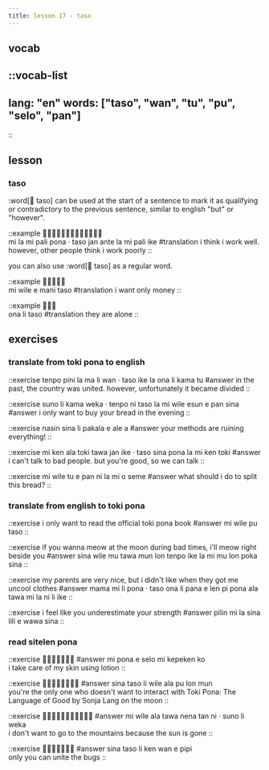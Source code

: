 ```yaml
---
title: lesson 17 - taso
---
```

## vocab
::vocab-list
---
lang: "en"
words: ["taso", "wan", "tu", "pu", "selo", "pan"]
---
::

## lesson
### taso
:word[󱥨 taso] can be used at the start of a sentence to mark it as qualifying or contradictory to the previous sentence, similar to english "but" or "however".

::example
󱤴󱤡󱤴󱥉󱥔󱦜󱥨󱤑󱤆󱤡󱤴󱥉󱤍 \
mi la mi pali pona · taso jan ante la mi pali ike
#translation
i think i work well. however, other people think i work poorly
::

you can also use :word[󱥨 taso] as a regular word.

::example
󱤴󱥷󱤉󱤲󱥨 \
mi wile e mani taso
#translation
i want only money
::

::example
󱥆󱤧󱥨 \
ona li taso
#translation
they are alone
::

## exercises
### translate from toki pona to english
::exercise
tenpo pini la ma li wan · taso ike la ona li kama tu
#answer
 in the past, the country was united. however, unfortunately it became divided 
::

::exercise
suno li kama weka · tenpo ni taso la mi wile esun e pan sina
#answer
i only want to buy your bread in the evening
::

::exercise
nasin sina li pakala e ale a
#answer
your methods are ruining everything!
::

::exercise
mi ken ala toki tawa jan ike · taso sina pona la mi ken toki
#answer
i can't talk to bad people. but you're good, so we can talk
::

::exercise
mi wile tu e pan ni la mi o seme
#answer
what should i do to split this bread?
::

### translate from english to toki pona
::exercise
i only want to read the official toki pona book
#answer
mi wile pu taso
::

::exercise
if you wanna meow at the moon during bad times, i'll meow right beside you
#answer
sina wile mu tawa mun lon tenpo ike la mi mu lon poka sina
::

::exercise
my parents are very nice, but i didn't like when they got me uncool clothes
#answer
 mama mi li pona · taso ona li pana e len pi pona ala tawa mi la ni li ike 
::

::exercise
i feel like you underestimate your strength
#answer
pilin mi la sina lili e wawa sina
::

### read sitelen pona
::exercise
󱤴󱥔󱤉󱥘󱤴󱤙󱤜
#answer
mi pona e selo mi kepeken ko \
i take care of my skin using lotion
::

::exercise
󱥞󱥨󱤧󱥷󱤂󱥕󱤬󱤺
#answer
sina taso li wile ala pu lon mun \
you're the only one who doesn't want to interact with Toki Pona: The Language of Good by Sonja Lang on the moon
::

::exercise
󱤴󱥷󱤂󱥩󱥀󱥧󱥁󱦜󱥤󱤧󱥶
#answer
mi wile ala tawa nena tan ni · suno li weka \
i don't want to go to the mountains because the sun is gone
::

::exercise
󱥞󱥨󱤧󱤘󱥳󱤉󱥑
#answer
sina taso li ken wan e pipi \
only you can unite the bugs
::